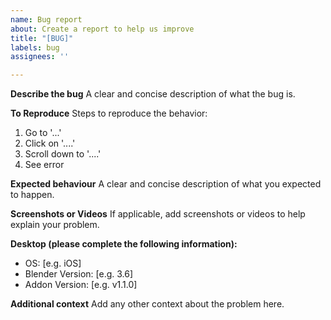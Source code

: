 ```yaml
---
name: Bug report
about: Create a report to help us improve
title: "[BUG]"
labels: bug
assignees: ''

---
```


**Describe the bug**
A clear and concise description of what the bug is.

**To Reproduce**
Steps to reproduce the behavior:
1. Go to '...'
2. Click on '....'
3. Scroll down to '....'
4. See error

**Expected behaviour**
A clear and concise description of what you expected to happen.

**Screenshots or Videos**
If applicable, add screenshots or videos to help explain your problem.

**Desktop (please complete the following information):**
 - OS: [e.g. iOS]
 - Blender Version: [e.g. 3.6]
 - Addon Version: [e.g. v1.1.0]

**Additional context**
Add any other context about the problem here.
